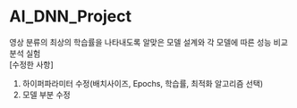 # AI_DNN_Project

영상 분류의 최상의 학습률을 나타내도록 알맞은 모델 설계와 각 모델에 따른 성능 비교 분석 실험
<br/>
[수정한 사항]
1. 하이퍼파라미터 수정(배치사이즈, Epochs, 학습률, 최적화 알고리즘 선택)
2. 모델 부분 수정

